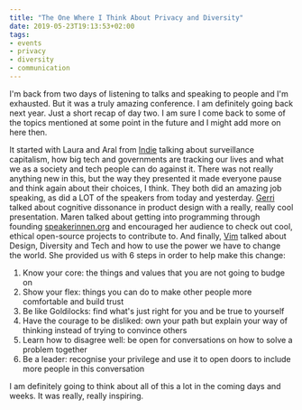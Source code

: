 ```yaml
---
title: "The One Where I Think About Privacy and Diversity"
date: 2019-05-23T19:13:53+02:00
tags: 
- events
- privacy
- diversity
- communication
---
```


I'm back from two days of listening to talks and speaking to people and I'm exhausted. But it was a truly amazing conference. I am definitely going back next year. Just a short recap of day two. I am sure I come back to some of the topics mentioned at some point in the future and I might add more on here then.

It started with Laura and Aral from [Indie](https://ind.ie) talking about surveillance capitalism, how big tech and governments are tracking our lives and what we as a society and tech people can do against it. There was not really anything new in this, but the way they presented it made everyone pause and think again about their choices, I think. They both did an amazing job speaking, as did a LOT of the speakers from today and yesterday. [Gerri](https://muehle-design.com/) talked about cognitive dissonance in product design with a really, really cool presentation. Maren talked about getting into programming through founding [speakerinnen.org](https://speakerinnen.org/) and encouraged her audience to check out cool, ethical open-source projects to contribute to. And finally, [Vim](https://twitter.com/ThatGirlVim) talked about Design, Diversity and Tech and how to use the power we have to change the world. She provided us with 6 steps in order to help make this change: 

1. Know your core: the things and values that you are not going to budge on
2. Show your flex: things you can do to make other people more comfortable and build trust
3. Be like Goldilocks: find what's just right for you and be true to yourself
4. Have the courage to be disliked: own your path but explain your way of thinking instead of trying to convince others
5. Learn how to disagree well: be open for conversations on how to solve a problem together
6. Be a leader: recognise your privilege and use it to open doors to include more people in this conversation

I am definitely going to think about all of this a lot in the coming days and weeks. It was really, really inspiring. 